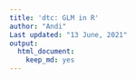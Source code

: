 ```yaml
---
title: 'dtc: GLM in R'
author: "Andi"
Last updated: "13 June, 2021"
output: 
  html_document: 
    keep_md: yes
---
```







